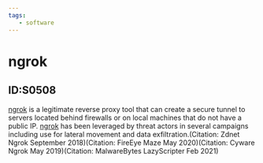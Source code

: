 ```yaml
---
tags:
   - software
---
```

# ngrok
## ID:S0508
[ngrok](/mitre/software/S0508) is a legitimate reverse proxy tool that can create a secure tunnel to servers located behind firewalls or on local machines that do not have a public IP. [ngrok](/mitre/software/S0508) has been leveraged by threat actors in several campaigns including use for lateral movement and data exfiltration.(Citation: Zdnet Ngrok September 2018)(Citation: FireEye Maze May 2020)(Citation: Cyware Ngrok May 2019)(Citation: MalwareBytes LazyScripter Feb 2021)
